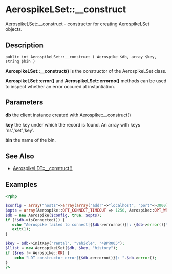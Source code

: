 
# AerospikeLSet::__construct

AerospikeLSet::__construct - constructor for creating AerospikeLSet objects.

## Description

```
public int AerospikeLSet::__construct ( Aerospike $db, array $key, string $bin )
```

**AerospikeLSet::__construct()** is the constructor of the AerospikeLSet class.

**AerospikeLSet::error()** and **AerospikeLSet::errorno()** methods can be used
to inspect whether an error occured at instantiation.

## Parameters

**db** the client instance created with Aerospike::__construct()

**key** the key under which the record is found. An array with keys 'ns','set','key'.

**bin** the name of the bin.


## See Also

- [AerospikeLDT::__construct()](aerospikeldt_construct.md)

## Examples

```php
<?php

$config = array("hosts"=>array(array("addr"=>"localhost", "port"=>3000)));
$opts = array(Aerospike::OPT_CONNECT_TIMEOUT => 1250, Aerospike::OPT_WRITE_TIMEOUT => 1500);
$db = new Aerospike($config, true, $opts);
if (!$db->isConnected()) {
   echo "Aerospike failed to connect[{$db->errorno()}]: {$db->error()}\n";
   exit(1);
}

$key = $db->initKey("rental", "vehicle", "4BPR005");
$llist = new AerospikeLSet($db, $key, "history");
if ($res != Aerospike::OK) {
    echo "LDT constructor error[{$db->errorno()}]: ".$db->error();
}
?>
```

